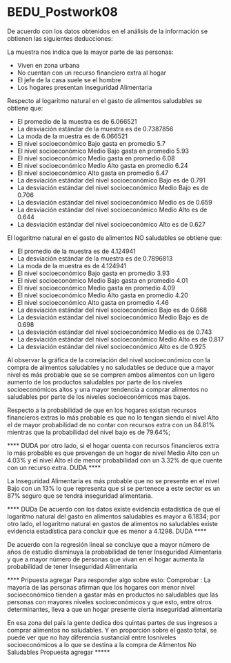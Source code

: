 # BEDU_Postwork08
De acuerdo con los datos obtenidos en el análisis de la información se obtienen las siguientes deducciones:

La muestra nos indica que la mayor parte de las personas:
 - Viven en zona urbana
 - No cuentan con un recurso financiero extra al hogar
 - El jefe de la casa suele se el hombre
 - Los hogares presentan Inseguridad Alimentaria

Respecto al logaritmo natural en el gasto de alimentos saludables se obtiene que:
 - El promedio de la muestra es de 6.066521
 - La desviación estándar de la muestra es de 0.7387856
 - La moda de la muestra es de 6.066521
 - El nivel socioeconómico Bajo gasta en promedio 5.7
 - El nivel socioeconómico Medio Bajo gasta en promedio 5.93
 - El nivel socioeconómico Medio gasta en promedio 6.08
 - El nivel socioeconómico Medio Alto gasta en promedio 6.24
 - El nivel socioeconómico Alto gasta en promedio 6.47
 - La desviación estándar del nivel socioeconómico Bajo es de 0.791
 - La desviación estándar del nivel socioeconómico Medio Bajo es de 0.706
 - La desviación estándar del nivel socioeconómico Medio es de 0.659
 - La desviación estándar del nivel socioeconómico Medio Alto es de 0.644
 - La desviación estándar del nivel socioeconómico Alto es de 0.627

El logaritmo natural en el gasto de alimentos NO saludables se obtiene que:
 - El promedio de la muestra es de 4.124941
 - La desviación estándar de la muestra es de 0.7896813
 - La moda de la muestra es de 4.124941
 - El nivel socioeconómico Bajo gasta en promedio 3.93
 - El nivel socioeconómico Medio Bajo gasta en promedio 4.01
 - El nivel socioeconómico Medio gasta en promedio 4.09
 - El nivel socioeconómico Medio Alto gasta en promedio 4.20
 - El nivel socioeconómico Alto gasta en promedio 4.46
 - La desviación estándar del nivel socioeconómico Bajo es de 0.668
 - La desviación estándar del nivel socioeconómico Medio Bajo es de 0.698
 - La desviación estándar del nivel socioeconómico Medio es de 0.743
 - La desviación estándar del nivel socioeconómico Medio Alto es de 0.817
 - La desviación estándar del nivel socioeconómico Alto es de 0.925

Al observar la gráfica de la correlación del nivel socioeconómico con la compra de alimentos saludables y no saludables se deduce que a mayor nivel es más probable que se se compren ambos alimentos con un ligero aumento de los productos saludables por parte de los niveles socioeconómicos altos y una mayor tendencia a comprar alimentos no saludables por parte de los niveles socioeconómicos mas bajos.

Respecto a la probabilidad de que en los hogares existan recursos financieros extras lo más probable es que no lo tengan siendo el nivel Alto el de mayor probabilidad de no contar con recursos extra con un 84.81% mientras que la probabilidad del nivel bajo es de 79.64%;

**** DUDA
por otro lado, si el hogar cuenta con recursos financieros extra lo más probable es que provengan de un hogar de nivel Medio Alto con un 4.03% y el nivel Alto el de menor probabilidad con un 3.32% de que cuente con un recurso extra.
DUDA ****

La Inseguridad Alimentaria es más probable que no se presente en el nivel Bajo con un 13% lo que representa que si se pertenece a este sector es un 87% seguro que se tendrá inseguridad alimentaria.

**** DUDa
De acuerdo con los datos existe evidencia estadística de que el logaritmo natural del gasto en alimentos saludables es mayor a 6.1834; por otro lado, el logaritmo natural en gastos de alimentos no saludables existe evidencia estadística para concluir que es menor a 4.1298.
DUDA ****

De acuerdo con la regresión lineal se concluye que a mayor número de años de estudio disminuya la probabilidad de tener Inseguridad Alimentaria y que a mayor número de personas que vivan en el hogar aumenta la probabilidad de tener Inseguridad Alimentaria


**** Pripuesta agregar
Para responder algo sobre esto: Comprobar : La mayoría de las personas afirman que los hogares
con menor nivel socioeconómico tienden a gastar más en productos no saludables que las personas
con mayores niveles socioeconómicos y que esto, entre otros determinantes, lleva a que un hogar
presente cierta inseguridad alimentaria

 En esa zona del país la gente dedica dos quintas partes de sus ingresos a comprar alimentos no saludables.
 Y en proporción sobre el gasto total, se puede ver que no hay diferencia sustancial entre losniveles socioeconómicos
 a lo que se destina a la compra de Alimentos No Saludables
Propuesta agregar *****





